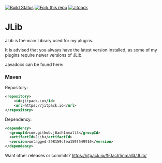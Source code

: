 [![Build Status](https://travis-ci.org/j0ach1mmall3/JLib.svg?branch=master)](https://travis-ci.org/j0ach1mmall3/JLib)
[![Fork this repo](http://githubbadges.com/fork.svg?user=j0ach1mmall3&repo=JLib&style=flat)](https://github.com/j0ach1mmall3/JLib/fork)
[![Jitpack](https://jitpack.io/v/j0ach1mmall3/JLib.svg)](https://jitpack.io/#j0ach1mmall3/JLib)

# JLib
JLib is the main Library used for my plugins.

It is advised that you always have the latest version installed, as some of my plugins require newer versions of JLib.

Javadocs can be found here: 

### Maven
Repository:
```xml
<repository>
	<id>jitpack.io</id>
	<url>https://jitpack.io</url>
</repository>
```

Dependency:
```xml
<dependency>
  <groupId>com.github.j0ach1mmall3</groupId>
  <artifactId>JLib</artifactId>
  <version>untagged-298159cfea159f549910</version>
</dependency>
```

Want other releases or commits? https://jitpack.io/#j0ach1mmall3/JLib/

